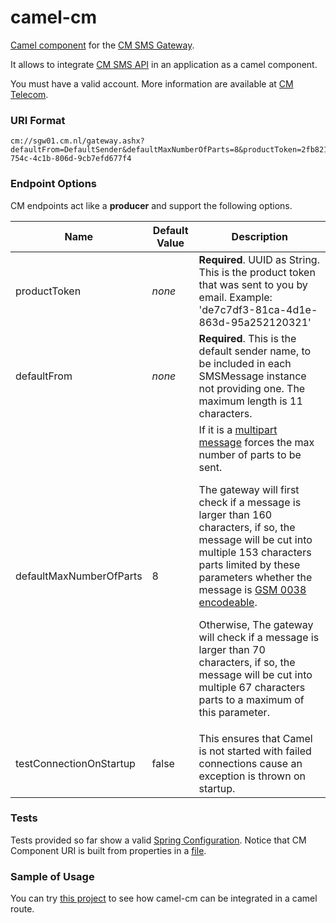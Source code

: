 # camel-cm

[Camel component](http://camel.apache.org/components.html) for the [CM SMS Gateway](https://www.cmtelecom.com). 

It allows to integrate [CM SMS API](https://dashboard.onlinesmsgateway.com/docs) in an application as a camel component. 

You must have a valid account.  More information are available at [CM Telecom](https://www.cmtelecom.com/support).

### URI Format

```
cm://sgw01.cm.nl/gateway.ashx?defaultFrom=DefaultSender&defaultMaxNumberOfParts=8&productToken=2fb82162-754c-4c1b-806d-9cb7efd677f4
```


### Endpoint Options

CM endpoints act like a **producer** and support the following options.

| Name  | Default Value | Description |
| ------------- | ------------- | ------------- |
| productToken  |*none* |**Required**. UUID as String. This is the product token that was sent to you by email. Example: 'de7c7df3-81ca-4d1e-863d-95a252120321'|
| defaultFrom  | *none* |**Required**. This is the default sender name, to be included in each SMSMessage instance not providing one. The maximum length is 11 characters.|
| defaultMaxNumberOfParts  | 8 | If it is a [multipart message](https://dashboard.onlinesmsgateway.com/docs#send-a-message-multipart) forces the max number of parts to be sent. <p>The gateway will first check if a message is larger than 160 characters, if so, the message will be cut into multiple 153 characters parts limited by these parameters whether the message is [GSM 0038 encodeable](https://en.wikipedia.org/wiki/GSM_03.38). <p>Otherwise, The gateway will check if a message is larger than 70 characters, if so, the message will be cut into multiple 67 characters parts to a maximum of this parameter.|
| testConnectionOnStartup | false | This ensures that Camel is not started with failed connections cause an exception is thrown on startup. | 

### Tests

Tests provided so far show a valid [Spring Configuration](https://github.com/oalles/camel-cm/blob/master/src/test/java/org/apache/camel/component/cm/test/TestConfiguration.java). Notice that CM Component URI is built from properties in a [file](https://github.com/oalles/camel-cm/blob/master/src/test/resources/cm-smsgw.properties). 

### Sample of Usage
You can try [this project](https://github.com/oalles/camel-cm-sample) to see how camel-cm can be integrated in a camel route. 